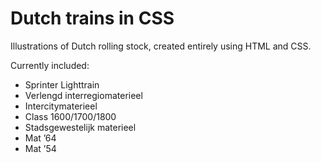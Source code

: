 # Dutch trains in CSS
Illustrations of Dutch rolling stock, created entirely using HTML and CSS.

Currently included:
* Sprinter Lighttrain
* Verlengd interregiomaterieel
* Intercitymaterieel
* Class 1600/1700/1800
* Stadsgewestelijk materieel
* Mat ’64
* Mat ’54
